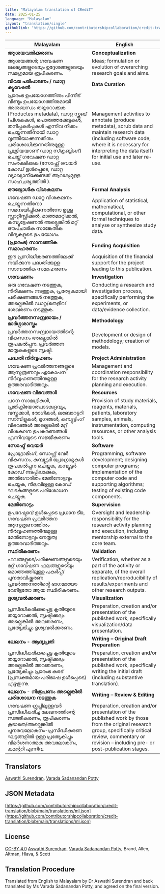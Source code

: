 ```yaml
---
title: "Malayalam translation of CRediT"
date: 2025-01-25
language: "Malayalam"
layout: "translation/single"
githublink: "https://github.com/contributorshipcollaboration/credit-translation/blob/main/translations/ml.json"
---
```


| Malayalam | English |
| --- | --- |
| **ആശയവൽക്കരണം** | **Conceptualization** |
| ആശയങ്ങൾ; ഗവേഷണ ലക്ഷ്യങ്ങളുടെയും ഉദ്ദേശങ്ങളുടെയും സമഗ്രമായ രൂപീകരണം. | Ideas; formulation or evolution of overarching research goals and aims. |
| **വിവര പരിപാലനം / ഡാറ്റ ക്യൂറേഷൻ** | **Data Curation** |
| പ്രാരംഭ ഉപയോഗത്തിനും പിന്നീട് വീണ്ടും ഉപയോഗത്തിനുമായി അനുബന്ധം തയ്യാറാക്കുക (Productes metadata), ഡാറ്റ സ്ക്രബ് (പിശകുകൾ, പൊരുത്തക്കേടുകൾ, തനിപ്പകർപ്പുകൾ എന്നിവ നീക്കം ചെയ്യുന്നതിനായി ഡാറ്റ വൃത്തിയാക്കുന്നതിനും പരിശോധിക്കുന്നതിനുമുള്ള പ്രക്രിയയാണ് ഡാറ്റ സ്‌ക്രബ്ബിംഗ്) ചെയ്ത് ഗവേഷണ ഡാറ്റ സംരക്ഷിക്കുക (സോഫ്റ്റ് വെയർ കോഡ് ഉൾപ്പെടെ, ഡാറ്റ വ്യാഖ്യാനിക്കേണ്ടത് ആവശ്യമുള്ള സാഹചര്യത്തിൽ ). | Management activities to annotate (produce metadata), scrub data and maintain research data (including software code, where it is necessary for interpreting the data itself) for initial use and later re-use. |
| **ഔദ്യോഗിക വിശകലനം** | **Formal Analysis** |
| ഗവേഷണ ഡാറ്റ വിശകലനം ചെയ്യുന്നതിനോ സമന്വയിപ്പിക്കുന്നതിനോ ഉള്ള സ്റ്റാറ്റിസ്റ്റിക്കൽ, മാത്തമാറ്റിക്കൽ, കമ്പ്യൂട്ടേഷണൽ അല്ലെങ്കിൽ മറ്റ് ഔപചാരിക സാങ്കേതിക വിദ്യകളുടെ ഉപയോഗം. | Application of statistical, mathematical, computational, or other formal techniques to analyse or synthesize study data. |
| **(പ്രാരംഭ) സാമ്പത്തിക സമാഹരണം** | **Funding Acquisition** |
| ഈ പ്രസിദ്ധീകരണത്തിലേക്ക് നയിക്കുന്ന പദ്ധതിക്കുള്ള സാമ്പത്തിക സമാഹരണം | Acquisition of the financial support for the project leading to this publication. |
| **ഗവേഷണം** | **Investigation** |
| ഒരു ഗവേഷണ നടത്തുക, നിരീക്ഷണം നടത്തുക, പ്രത്യേകമായി പരീക്ഷണങ്ങൾ നടത്തുക, അല്ലെങ്കിൽ ഡാറ്റ/തെളിവ് ശേഖരണം നടത്തുക. | Conducting a research and investigation process, specifically performing the experiments, or data/evidence collection. |
| **പ്രവർത്തനസമ്പ്രദായം / മാർഗ്ഗശാസ്ത്രം** | **Methodology** |
| പ്രവർത്തനസമ്പ്രദായത്തിന്റെ വികസനം അല്ലെങ്കില്‍ രൂപകല്‍പ്പന. പ്രവർത്തന മാതൃകകളുടെ സൃഷ്ടി. | Development or design of methodology; creation of models. |
| **പദ്ധതി നിർവ്വഹണം** | **Project Administration** |
| ഗവേഷണ പ്രവർത്തനങ്ങളുടെ ആസൂത്രണവും ഏകോപന നിർവ്വഹണത്തിനുമുള്ള ഉത്തരവാദിത്തവും. | Management and coordination responsibility for the research activity planning and execution. |
| **ഗവേഷണ വിഭവങ്ങൾ** | **Resources** |
| പഠന സാമഗ്രികള്‍, പ്രതിക്രിയോത്പാദകദ്രവ്യം, വസ്തുക്കള്‍, രോഗികള്‍, ലബോറട്ടറി സാമ്പിളുകള്‍, മൃഗങ്ങള്‍, കമ്പ്യൂട്ടിംഗ് വിഭവങ്ങള്‍ അല്ലെങ്കില്‍ മറ്റ് വിശകലന ഉപകരണങ്ങള്‍ എന്നിവയുടെ സജ്ജീകരണം | Provision of study materials, reagents, materials, patients, laboratory samples, animals, instrumentation, computing resources, or other analysis tools. |
| **സോഫ്ട് വെയർ** | **Software** |
| പ്രോഗ്രാമിംഗ്, സോഫ്റ്റ് വേർ വികസനം, കമ്പ്യൂട്ടർ പ്രോഗ്രാമുകൾ രൂപകൽപ്പന ചെയ്യുക, കമ്പ്യൂട്ടർ കോഡ് നടപ്പിലാക്കുക, അൽഗോരിതം മേൽനോട്ടവും ചെയ്യുക, നിലവിലുള്ള കോഡ് ഘടകങ്ങളുടെ പരിശോധന ചെയ്യുക. | Programming, software development; designing computer programs; implementation of the computer code and supporting algorithms; testing of existing code components. |
| **മേൽനോട്ടം** | **Supervision** |
| ഉപദേഷ്ടാവ് ഉൾപ്പെടെ പ്രധാന ടീo, ഗവേഷണ പ്രവർത്തന ആസൂത്രണത്തിനും നിർവ്വഹണത്തിനുമുള്ള മേൽനോട്ടവും നേതൃത്വ ഉത്തരവാദിത്തവും. | Oversight and leadership responsibility for the research activity planning and execution, including mentorship external to the core team. |
| **സ്ഥിരീകരണം** | **Validation** |
| ഫലങ്ങളുടെ/പരീക്ഷണങ്ങളുടെയും മറ്റ് ഗവേഷണ ഫലങ്ങളുടെയും മൊത്തത്തിലുള്ള പകർപ്പ്/പുനരാവിഷ്ക്കരണ പ്രവർത്തനത്തിൻ്റെ ഭാഗമായോ വേറിട്ടതോ ആയ സ്ഥിരീകരണം. | Verification, whether as a part of the activity or separate, of the overall replication/reproducibility of results/experiments and other research outputs. |
| **ദൃശ്യവൽക്കരണം** | **Visualization** |
| പ്രസിദ്ധീകരിക്കപ്പെട്ട കൃതിയുടെ തയ്യാറാക്കൽ, സൃഷ്ടിക്കലും അല്ലെങ്കിൽ അവതരണം, പ്രത്യേകിച്ചും ദൃശ്യവൽക്കരണം. | Preparation, creation and/or presentation of the published work, specifically visualization/data presentation. |
| **ലേഖനം - ആദ്യപ്രതി** | **Writing – Original Draft Preparation** |
| പ്രസിദ്ധീകരിക്കപ്പെട്ട കൃതിയുടെ തയ്യാറാക്കൽ, സൃഷ്ടിക്കലും അല്ലെങ്കിൽ അവതരണം, പ്രത്യേകിച്ചും പ്രാരംഭ കരട് (പ്രസക്തമായ പരിഭാഷ ഉൾപ്പെടെ) എഴുതുന്നു. | Preparation, creation and/or presentation of the published work, specifically writing the initial draft (including substantive translation). |
| **ലേഖനം - നിരൂപണം അല്ലെങ്കിൽ പരിശോധന നടത്തുക** | **Writing – Review & Editing** |
| ഗവേഷണ ഗ്രൂപ്പിലുള്ളവര്‍ പ്രസിദ്ധീകരിച്ച ലേഖനത്തിന്റെ സജ്ജീകരണം, രൂപീകരണം കൂടാതെ/അല്ലെങ്കിൽ പുനരവലോകനം-പ്രസിദ്ധീകരണ ഘട്ടങ്ങളിൽ ഉള്ള പ്രത്യേകിച്ചും വിമര്‍ശനാത്മക അവലോകനം, കമന്ററി എന്നിവ. | Preparation, creation and/or presentation of the published work by those from the original research group, specifically critical review, commentary or revision – including pre- or post-publication stages. |

## Translators

[Aswathi  Surendran](https://orcid.org/0000-0002-8709-6417), [Varada Sadanandan Potty](https://orcid.org/na)

## JSON Metadata

[https://github.com/contributorshipcollaboration/credit-translation/blob/main/translations/ml.json](https://github.com/contributorshipcollaboration/credit-translation/blob/main/translations/ml.json)

## License

[CC-BY 4.0](https://creativecommons.org/licenses/by/4.0/) [Aswathi  Surendran](https://orcid.org/0000-0002-8709-6417), [Varada Sadanandan Potty](https://orcid.org/na), Brand, Allen, Altman, Hlava, & Scott

## Translation Procedure

 Translated from English to Malayalam by Dr Aswathi Surendran and back translated by Ms Varada Sadanandan Potty,  and agreed on the final version.